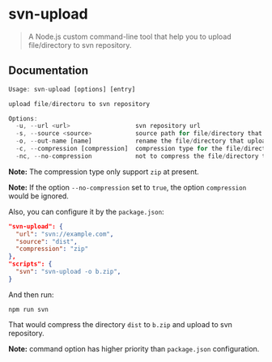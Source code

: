 # svn-upload

> A Node.js custom command-line tool that help you to upload file/directory to svn repository.

## Documentation

```javascript
Usage: svn-upload [options] [entry]

upload file/directoru to svn repository

Options:
  -u, --url <url>                  svn repository url
  -s, --source <source>            source path for file/directory that uploaded to svn repository
  -o, --out-name [name]            rename the file/directory that uploaded to svn repository or not, empty means not to
  -c, --compression [compression]  compression type for the file/directory that uploaded to svn repository, empty means not to
  -nc, --no-compression            not to compress the file/directory that uploaded to svn repository, default set to false
```

**Note:** The compression type only support `zip` at present.

**Note:** If the option `--no-compression` set to `true`, the option `compression` would be ignored.

Also, you can configure it by the `package.json`:

```json
"svn-upload": {
  "url": "svn://example.com",
  "source": "dist",
  "compression": "zip"
},
"scripts": {
  "svn": "svn-upload -o b.zip",
}
```

And then run:

```shell
npm run svn
```

That would compress the directory `dist` to `b.zip` and upload to svn repository.

**Note:** command option has higher priority than `package.json` configuration.

